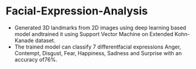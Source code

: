 # Facial-Expression-Analysis


+ Generated 3D landmarks from 2D images using deep learning based model andtrained it using Support Vector Machine on Extended Kohn-Kanade dataset.  
+ The trained model can classify 7 differentfacial expressions Anger, Contempt, Disgust, Fear, Happiness, Sadness and Surprise with an accuracy of76%.
